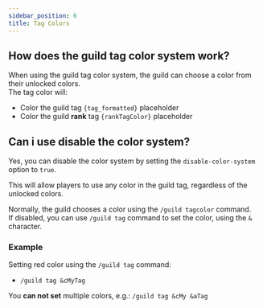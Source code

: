 ```yaml
---
sidebar_position: 6
title: Tag Colors
---
```


## How does the guild tag color system work?

When using the guild tag color system, the guild can choose a color from their unlocked colors. <br/>
The tag color will:
- Color the guild tag `{tag_formatted}` placeholder
- Color the guild **rank** tag `{rankTagColor}` placeholder

## Can i use disable the color system?

Yes, you can disable the color system by setting the `disable-color-system` option to `true`. <br/>

This will allow players to use any color in the guild tag, regardless of the unlocked colors. <br/>

Normally, the guild chooses a color using the `/guild tagcolor` command. <br/>
If disabled, you can use `/guild tag` command to set the color, using the `&` character. <br/>

### Example

Setting red color using the `/guild tag` command:
- `/guild tag &cMyTag` <br/>

You **can not set** multiple colors, e.g.: `/guild tag &cMy &aTag` <br/>